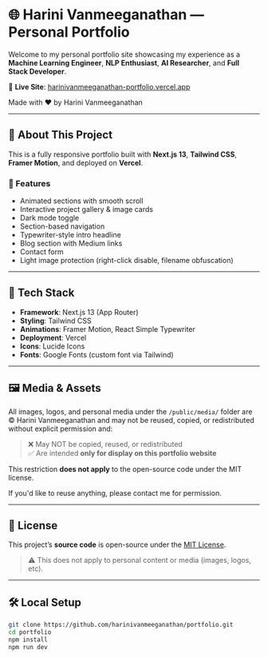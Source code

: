 # 🌐 Harini Vanmeeganathan — Personal Portfolio

Welcome to my personal portfolio site showcasing my experience as a **Machine Learning Engineer**, **NLP Enthusiast**, **AI Researcher**, and **Full Stack Developer**.

🔗 **Live Site**: [harinivanmeeganathan-portfolio.vercel.app](https://harinivanmeeganathan-portfolio.vercel.app/)

Made with ❤️ by Harini Vanmeeganathan

---

## 📁 About This Project

This is a fully responsive portfolio built with **Next.js 13**, **Tailwind CSS**, **Framer Motion**, and deployed on **Vercel**.

### 🎯 Features
- Animated sections with smooth scroll
- Interactive project gallery & image cards
- Dark mode toggle
- Section-based navigation
- Typewriter-style intro headline
- Blog section with Medium links
- Contact form
- Light image protection (right-click disable, filename obfuscation)

---

## 🚀 Tech Stack

- **Framework**: Next.js 13 (App Router)
- **Styling**: Tailwind CSS
- **Animations**: Framer Motion, React Simple Typewriter
- **Deployment**: Vercel
- **Icons**: Lucide Icons
- **Fonts**: Google Fonts (custom font via Tailwind)

---

## 🖼️ Media & Assets

All images, logos, and personal media under the `/public/media/` folder are © Harini Vanmeeganathan and may not be reused, copied, or redistributed without explicit permission and:

> ❌ May NOT be copied, reused, or redistributed  
> ✅ Are intended **only for display on this portfolio website**

This restriction **does not apply** to the open-source code under the MIT license.


If you'd like to reuse anything, please contact me for permission.

---

## 🧾 License

This project’s **source code** is open-source under the [MIT License](LICENSE).

> ⚠️ This does not apply to personal content or media (images, logos, etc).

---

## 🛠️ Local Setup

```bash
git clone https://github.com/harinivanmeeganathan/portfolio.git
cd portfolio
npm install
npm run dev
